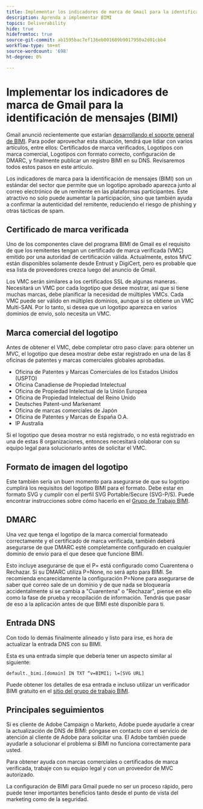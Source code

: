 ```yaml
---
title: Implementar los indicadores de marca de Gmail para la identificación de mensajes (BIMI)
description: Aprenda a implementar BIMI
topics: Deliverability
hide: true
hidefromtoc: true
source-git-commit: ab1595bac7ef136eb001609b9017950a2d01cbb4
workflow-type: tm+mt
source-wordcount: '698'
ht-degree: 0%

---
```



# Implementar los indicadores de marca de Gmail para la identificación de mensajes (BIMI)

Gmail anunció recientemente que estarían [desarrollando el soporte general de BIMI](https://cloud.google.com/blog/products/identity-security/bringing-bimi-to-gmail-in-google-workspace). Para poder aprovechar esta situación, tendrá que lidiar con varios artículos, entre ellos: Certificados de marca verificados, Logotipos con marca comercial, Logotipos con formato correcto, configuración de DMARC, y finalmente publicar un registro BIMI en su DNS. Revisaremos todos estos pasos en este artículo.

Los indicadores de marca para la identificación de mensajes (BIMI) son un estándar del sector que permite que un logotipo aprobado aparezca junto al correo electrónico de un remitente en las plataformas participantes. Este atractivo no solo puede aumentar la participación, sino que también ayuda a confirmar la autenticidad del remitente, reduciendo el riesgo de phishing y otras tácticas de spam.

## Certificado de marca verificada

Uno de los componentes clave del programa BIMI de Gmail es el requisito de que los remitentes tengan un certificado de marca verificada (VMC) emitido por una autoridad de certificación válida. Actualmente, estos MVC están disponibles solamente desde Entrust y DigiCert, pero es probable que esa lista de proveedores crezca luego del anuncio de Gmail.

Los VMC serán similares a los certificados SSL de algunas maneras. Necesitará un VMC por cada logotipo que desee mostrar, así que si tiene muchas marcas, debe planificar la necesidad de múltiples VMCs. Cada VMC puede ser válido en múltiples dominios, aunque si se obtiene un VMC Multi-SAN. Por lo tanto, si desea que un logotipo aparezca en varios dominios de envío, solo necesita un VMC.

## Marca comercial del logotipo

Antes de obtener el VMC, debe completar otro paso clave: para obtener un MVC, el logotipo que desea mostrar debe estar registrado en una de las 8 oficinas de patentes y marcas comerciales globales aprobadas.

* Oficina de Patentes y Marcas Comerciales de los Estados Unidos (USPTO)
* Oficina Canadiense de Propiedad Intelectual
* Oficina de Propiedad Intelectual de la Unión Europea
* Oficina de Propiedad Intelectual del Reino Unido
* Deutsches Patent-und Markenamt
* Oficina de marcas comerciales de Japón
* Oficina de Patentes y Marcas de España O.A.
* IP Australia

Si el logotipo que desea mostrar no está registrado, o no está registrado en una de estas 8 organizaciones, entonces necesitará colaborar con su equipo legal para solucionarlo antes de solicitar el VMC.

## Formato de imagen del logotipo

Este también sería un buen momento para asegurarse de que su logotipo cumplirá los requisitos del logotipo BIMI para el formato. Debe estar en formato SVG y cumplir con el perfil SVG Portable/Secure (SVG-P/S). Puede encontrar instrucciones sobre cómo hacerlo en el [Grupo de Trabajo BIMI](https://bimigroup.org/svg-conversion-tools-released).

## DMARC

Una vez que tenga el logotipo de la marca comercial formateado correctamente y el certificado de marca verificada, también deberá asegurarse de que DMARC esté completamente configurado en cualquier dominio de envío para el que desee que funcione BIMI.

Esto incluye asegurarse de que el P= está configurado como Cuarentena o Rechazar. Si su DMARC utiliza P=None, no será apto para BIMI. Se recomienda encarecidamente la configuración P=None para asegurarse de saber qué correo sale de un dominio y de que nada se bloquearía accidentalmente si se cambia a &quot;Cuarentena&quot; o &quot;Rechazar&quot;, piense en ello como la fase de prueba y recopilación de información. Tendrás que pasar de eso a la aplicación antes de que BIMI esté disponible para ti.

## Entrada DNS

Con todo lo demás finalmente alineado y listo para irse, es hora de actualizar la entrada DNS con su BIMI.

Esta es una entrada simple que debería tener un aspecto similar al siguiente:

```
default._bimi.[domain] IN TXT “v=BIMI1; l=[SVG URL] 
```

Puede obtener los detalles de esa entrada e incluso utilizar un verificador BIMI gratuito en el [sitio del grupo de trabajo BIMI](https://bimigroup.org/implementation-guide).


## Principales seguimientos

Si es cliente de Adobe Campaign o Marketo, Adobe puede ayudarle a crear la actualización de DNS de BIMI: póngase en contacto con el servicio de atención al cliente de Adobe para solicitar una. El Adobe también puede ayudarle a solucionar el problema si BIMI no funciona correctamente para usted.

Para obtener ayuda con marcas comerciales o certificados de marca verificada, trabaje con su equipo legal y con un proveedor de MVC autorizado.

La configuración de BIMI para Gmail puede no ser un proceso rápido, pero puede tener importantes beneficios tanto desde el punto de vista del marketing como de la seguridad.
